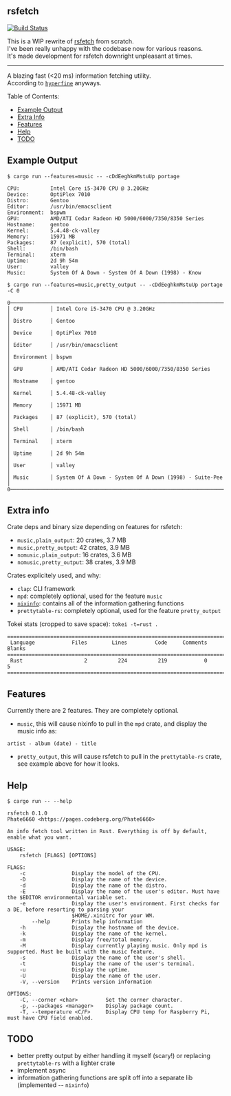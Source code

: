 ## rsfetch

[![Build Status](https://travis-ci.com/Phate6660/rsfetch.svg?branch=master)](https://travis-ci.com/Phate6660/rsfetch)

This is a WIP rewrite of [rsfetch](https://github.com/rsfetch/rsfetch) from scratch.<br>
I've been really unhappy with the codebase now for various reasons.<br>
It's made development for rsfetch downright unpleasant at times.

----

A blazing fast (<20 ms) information fetching utility.<br>
According to [`hyperfine`](https://github.com/sharkdp/hyperfine) anyways.

Table of Contents:

- [Example Output](#example-output)
- [Extra Info](#extra-info)
- [Features](#features)
- [Help](#help)
- [TODO](#todo)

## Example Output

`$ cargo run --features=music -- -cDdEeghkmMstuUp portage`

```
CPU:          Intel Core i5-3470 CPU @ 3.20GHz
Device:       OptiPlex 7010
Distro:       Gentoo
Editor:       /usr/bin/emacsclient
Environment:  bspwm
GPU:          AMD/ATI Cedar Radeon HD 5000/6000/7350/8350 Series
Hostname:     gentoo
Kernel:       5.4.48-ck-valley
Memory:       15971 MB
Packages:     87 (explicit), 570 (total)
Shell:        /bin/bash
Terminal:     xterm
Uptime:       2d 9h 54m
User:         valley
Music:        System Of A Down - System Of A Down (1998) - Know
```

`$ cargo run --features=music,pretty_output -- -cDdEeghkmMstuUp portage -C 0`

```
0──────────────────────────────────────────────────────────────────────0
│ CPU         │ Intel Core i5-3470 CPU @ 3.20GHz                       │
│ Distro      │ Gentoo                                                 │
│ Device      │ OptiPlex 7010                                          │
│ Editor      │ /usr/bin/emacsclient                                   │
│ Environment │ bspwm                                                  │
│ GPU         │ AMD/ATI Cedar Radeon HD 5000/6000/7350/8350 Series     │
│ Hostname    │ gentoo                                                 │
│ Kernel      │ 5.4.48-ck-valley                                       │
│ Memory      │ 15971 MB                                               │
│ Packages    │ 87 (explicit), 570 (total)                             │
│ Shell       │ /bin/bash                                              │
│ Terminal    │ xterm                                                  │
│ Uptime      │ 2d 9h 54m                                              │
│ User        │ valley                                                 │
│ Music       │ System Of A Down - System Of A Down (1998) - Suite-Pee │
0──────────────────────────────────────────────────────────────────────0
```

## Extra info

Crate deps and binary size depending on features for rsfetch:

- `music,plain_output`: 20 crates, 3.7 MB
- `music,pretty_output`: 42 crates, 3.9 MB
- `nomusic,plain_output`: 16 crates, 3.6 MB
- `nomusic,pretty_output`: 38 crates, 3.9 MB

Crates explicitely used, and why:

- `clap`: CLI framework
- `mpd`: completely optional, used for the feature `music`
- [`nixinfo`](https://github.com/Phate6660/nixinfo): contains all of the information gathering functions
- `prettytable-rs`: completely optional, used for the feature `pretty_output`

Tokei stats (cropped to save space): `tokei -t=rust .`

```
===============================================================================
 Language            Files        Lines         Code     Comments       Blanks
===============================================================================
 Rust                    2          224          219            0            5
===============================================================================
```

## Features

Currently there are 2 features. They are completely optional.<br>

- `music`, this will cause nixinfo to pull in the `mpd` crate, and display the music info as: 

`artist - album (date) - title`

- `pretty_output`, this will cause rsfetch to pull in the `prettytable-rs` crate, see example above for how it looks.

## Help

`$ cargo run -- --help`

```
rsfetch 0.1.0
Phate6660 <https://pages.codeberg.org/Phate6660>

An info fetch tool written in Rust. Everything is off by default, enable what you want.

USAGE:
    rsfetch [FLAGS] [OPTIONS]

FLAGS:
    -c               Display the model of the CPU.
    -D               Display the name of the device.
    -d               Display the name of the distro.
    -E               Display the name of the user's editor. Must have the $EDITOR environmental variable set.
    -e               Display the user's environment. First checks for a DE, before resorting to parsing your
                     $HOME/.xinitrc for your WM.
        --help       Prints help information
    -h               Display the hostname of the device.
    -k               Display the name of the kernel.
    -m               Display free/total memory.
    -M               Display currently playing music. Only mpd is supported. Must be built with the music feature.
    -s               Display the name of the user's shell.
    -t               Display the name of the user's terminal.
    -u               Display the uptime.
    -U               Display the name of the user.
    -V, --version    Prints version information

OPTIONS:
    -C, --corner <char>         Set the corner character.
    -p, --packages <manager>    Display package count.
    -T, --temperature <C/F>     Display CPU temp for Raspberry Pi, must have CPU field enabled.
```

## TODO

- better pretty output by either handling it myself (scary!) or replacing `prettytable-rs` with a lighter crate
- implement async
- information gathering functions are split off into a separate lib (implemented -- `nixinfo`)

